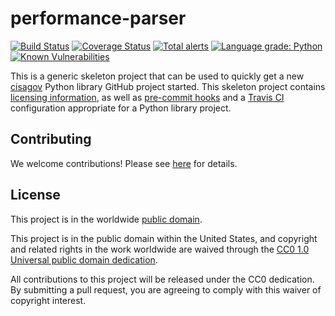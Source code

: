 # performance-parser #

[![Build Status](https://travis-ci.com/cisagov/performance-parser.svg?branch=develop)](https://travis-ci.com/cisagov/performance-parser)
[![Coverage Status](https://coveralls.io/repos/github/cisagov/performance-parser/badge.svg?branch=develop)](https://coveralls.io/github/cisagov/performance-parser?branch=develop)
[![Total alerts](https://img.shields.io/lgtm/alerts/g/cisagov/performance-parser.svg?logo=lgtm&logoWidth=18)](https://lgtm.com/projects/g/cisagov/performance-parser/alerts/)
[![Language grade: Python](https://img.shields.io/lgtm/grade/python/g/cisagov/performance-parser.svg?logo=lgtm&logoWidth=18)](https://lgtm.com/projects/g/cisagov/performance-parser/context:python)
[![Known Vulnerabilities](https://snyk.io/test/github/cisagov/performance-parser/develop/badge.svg)](https://snyk.io/test/github/cisagov/performance-parser)

This is a generic skeleton project that can be used to quickly get a
new [cisagov](https://github.com/cisagov) Python library GitHub
project started.  This skeleton project contains [licensing
information](LICENSE), as well as [pre-commit
hooks](https://pre-commit.com) and a [Travis
CI](https://travis-ci.com) configuration appropriate for a Python
library project.

## Contributing ##

We welcome contributions!  Please see [here](CONTRIBUTING.md) for
details.

## License ##

This project is in the worldwide [public domain](LICENSE).

This project is in the public domain within the United States, and
copyright and related rights in the work worldwide are waived through
the [CC0 1.0 Universal public domain
dedication](https://creativecommons.org/publicdomain/zero/1.0/).

All contributions to this project will be released under the CC0
dedication. By submitting a pull request, you are agreeing to comply
with this waiver of copyright interest.
